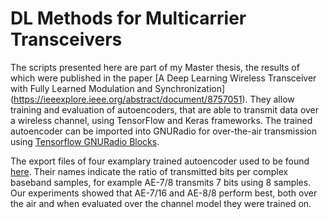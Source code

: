 # DL Methods for Multicarrier Transceivers

The scripts presented here are part of my Master thesis, the results of which
were published in the paper [A Deep Learning Wireless Transceiver with Fully
Learned Modulation and Synchronization]
(https://ieeexplore.ieee.org/abstract/document/8757051). They allow training 
and evaluation of autoencoders, that are able to transmit data over a wireless
channel, using TensorFlow and Keras frameworks. The trained autoencoder 
can be imported into GNURadio for over-the-air transmission using 
[Tensorflow GNURadio Blocks](https://github.com/johschmitz/gr-tensorflow_cc).

The export files of four examplary trained autoencoder used to be found 
[here](https://cloud.ti.rwth-aachen.de/index.php/s/P4bADCELmJKba6N). Their names
indicate the ratio of transmitted bits per complex baseband samples, for example
AE-7/8 transmits 7 bits using 8 samples. Our experiments showed that AE-7/16 and
AE-8/8 perform best, both over the air and when evaluated over the channel model 
they were trained on.
